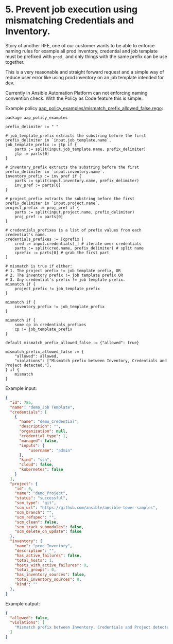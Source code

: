 # 5. Prevent job execution using mismatching Credentials and Inventory.

Story of another RFE, one of our customer wants to be able to enforce naming rules for example all prod inventory, credential and job template must be prefixed with `prod_` and only things with the same prefix can be use together.

This is a very reasonable and straight forward request and a simple way of reduce user error like using prod inventory on an job template intended for dev.

Currently in Ansible Automation Platform can not enforcing naming convention check. With the Policy as Code feature this is simple.

Example policy [aap_policy_examples/mismatch_prefix_allowed_false.rego](aap_policy_examples/mismatch_prefix_allowed_false.rego):

```rego
package aap_policy_examples

prefix_delimiter := " "

# job_template_prefix extracts the substring before the first prefix_delimiter in `input.job_template.name`.
job_template_prefix := jtp if {
	parts := split(input.job_template.name, prefix_delimiter)
	jtp := parts[0]
}

# inventory_prefix extracts the substring before the first prefix_delimiter in `input.inventory.name`.
inventory_prefix := inv_pref if {
	parts := split(input.inventory.name, prefix_delimiter)
	inv_pref := parts[0]
}

# project_prefix extracts the substring before the first prefix_delimiter in `input.project.name`.
project_prefix := proj_pref if {
	parts := split(input.project.name, prefix_delimiter)
	proj_pref := parts[0]
}

# credentials_prefixes is a list of prefix values from each credential's name.
credentials_prefixes := [cprefix |
	cred := input.credentials[_] # iterate over credentials
	parts := split(cred.name, prefix_delimiter) # split name
	cprefix := parts[0] # grab the first part
]

# mismatch is true if either:
# 1. The project prefix != job template prefix, OR
# 2. The inventory prefix != job template prefix OR
# 3. Any credential's prefix != job template prefix.
mismatch if {
	project_prefix != job_template_prefix
}

mismatch if {
	inventory_prefix != job_template_prefix
}

mismatch if {
	some cp in credentials_prefixes
	cp != job_template_prefix
}

default mismatch_prefix_allowed_false := {"allowed": true}

mismatch_prefix_allowed_false := {
	"allowed": allowed,
	"violations": ["Mismatch prefix between Inventory, Credentials and Project detected."],
} if {
	mismatch
}
```

Example input:

```json
{
  "id": 785,
  "name": "demo_Job Template",
  "credentials": [
    {
      "name": "demo_Credential",
      "description": "",
      "organization": null,
      "credential_type": 1,
      "managed": false,
      "inputs": {
          "username": "admin"
      },
      "kind": "ssh",
      "cloud": false,
      "kubernetes": false
    }
  ],
  "project": {
    "id": 6,
    "name": "demo_Project",
    "status": "successful",
    "scm_type": "git",
    "scm_url": "https://github.com/ansible/ansible-tower-samples",
    "scm_branch": "",
    "scm_refspec": "",
    "scm_clean": false,
    "scm_track_submodules": false,
    "scm_delete_on_update": false
  },
  "inventory": {
    "name": "prod_Inventory",
    "description": "",
    "has_active_failures": false,
    "total_hosts": 1,
    "hosts_with_active_failures": 0,
    "total_groups": 0,
    "has_inventory_sources": false,
    "total_inventory_sources": 0,
    "kind": ""
  },
}
```

Example output:

```json
{
  "allowed": false,
  "violations": [
    "Mismatch prefix between Inventory, Credentials and Project detected."
  ]
}
```
